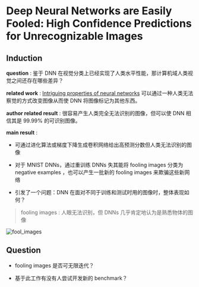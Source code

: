 # Deep Neural Networks are Easily Fooled: High Confidence Predictions for Unrecognizable Images

## Induction 

**question** : 鉴于 DNN 在视觉分类上已经实现了人类水平性能，那计算机域人类视觉之间还存在哪些差异？

**related work** : [Intriguing properties of neural networks][1] 可以通过一种人类无法察觉的方式改变图像从而使 DNN 将图像标记为其他东西。

**author related result** : 很容易产生人类完全无法识别的图像，但可以使 DNN 相信其是 99.99% 的可识别图像。


**main result** :

- 可通过进化算法或梯度下降生成卷积网络给出高预测分数但人类无法识别的图像

- 对于 MNIST DNNs，通过重训练 DNNs 失其能将 fooling images 分类为 negative examples ，也可以产生一批新的 fooling images 来欺骗这些新网络 

- 引发了一个问题：DNN 在面对不同于训练和测试时用的图像时，整体表现如何？

> fooling images :  人眼无法识别，但 DNNs 几乎肯定地认为是熟悉物体的图像

![fool_images](./picture/fool_images.png)

[1]:https://github.com/yuan-qi5/transfer_learning/blob/main/paper/DNN_intriguing_properties.md

##



## Question

- fooling images 是否可无限迭代？

- 基于此工作有没有人尝试开发新的 benchmark？

